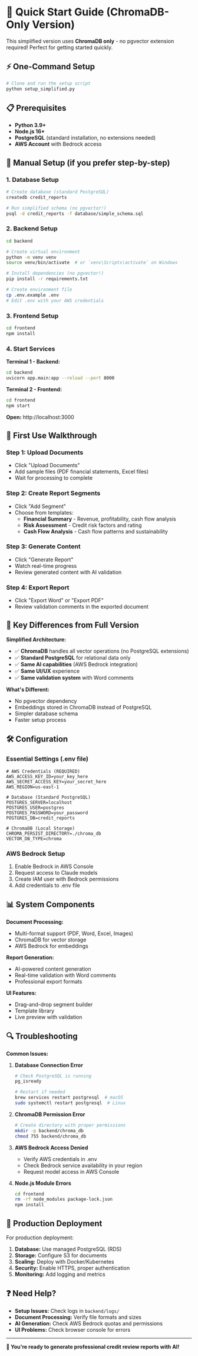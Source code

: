 # 🚀 Quick Start Guide (ChromaDB-Only Version)

This simplified version uses **ChromaDB only** - no pgvector extension required! Perfect for getting started quickly.

## ⚡ One-Command Setup

```bash
# Clone and run the setup script
python setup_simplified.py
```

## 📋 Prerequisites

- **Python 3.9+** 
- **Node.js 16+**
- **PostgreSQL** (standard installation, no extensions needed)
- **AWS Account** with Bedrock access

## 🏃 Manual Setup (if you prefer step-by-step)

### 1. Database Setup
```bash
# Create database (standard PostgreSQL)
createdb credit_reports

# Run simplified schema (no pgvector!)
psql -d credit_reports -f database/simple_schema.sql
```

### 2. Backend Setup
```bash
cd backend

# Create virtual environment
python -m venv venv
source venv/bin/activate  # or `venv\Scripts\activate` on Windows

# Install dependencies (no pgvector!)
pip install -r requirements.txt

# Create environment file
cp .env.example .env
# Edit .env with your AWS credentials
```

### 3. Frontend Setup
```bash
cd frontend
npm install
```

### 4. Start Services

**Terminal 1 - Backend:**
```bash
cd backend
uvicorn app.main:app --reload --port 8000
```

**Terminal 2 - Frontend:**
```bash
cd frontend
npm start
```

**Open:** http://localhost:3000

## 🎯 First Use Walkthrough

### Step 1: Upload Documents
- Click "Upload Documents"  
- Add sample files (PDF financial statements, Excel files)
- Wait for processing to complete

### Step 2: Create Report Segments
- Click "Add Segment"
- Choose from templates:
  - **Financial Summary** - Revenue, profitability, cash flow analysis
  - **Risk Assessment** - Credit risk factors and rating
  - **Cash Flow Analysis** - Cash flow patterns and sustainability

### Step 3: Generate Content
- Click "Generate Report" 
- Watch real-time progress
- Review generated content with AI validation

### Step 4: Export Report
- Click "Export Word" or "Export PDF"
- Review validation comments in the exported document

## 🔧 Key Differences from Full Version

**Simplified Architecture:**
- ✅ **ChromaDB** handles all vector operations (no PostgreSQL extensions)
- ✅ **Standard PostgreSQL** for relational data only
- ✅ **Same AI capabilities** (AWS Bedrock integration)
- ✅ **Same UI/UX** experience
- ✅ **Same validation system** with Word comments

**What's Different:**
- No pgvector dependency
- Embeddings stored in ChromaDB instead of PostgreSQL
- Simpler database schema
- Faster setup process

## 🛠️ Configuration

### Essential Settings (.env file)
```env
# AWS Credentials (REQUIRED)
AWS_ACCESS_KEY_ID=your_key_here
AWS_SECRET_ACCESS_KEY=your_secret_here
AWS_REGION=us-east-1

# Database (Standard PostgreSQL)
POSTGRES_SERVER=localhost
POSTGRES_USER=postgres
POSTGRES_PASSWORD=your_password
POSTGRES_DB=credit_reports

# ChromaDB (Local Storage)
CHROMA_PERSIST_DIRECTORY=./chroma_db
VECTOR_DB_TYPE=chroma
```

### AWS Bedrock Setup
1. Enable Bedrock in AWS Console
2. Request access to Claude models
3. Create IAM user with Bedrock permissions
4. Add credentials to .env file

## 📊 System Components

**Document Processing:**
- Multi-format support (PDF, Word, Excel, Images)
- ChromaDB for vector storage
- AWS Bedrock for embeddings

**Report Generation:**
- AI-powered content generation
- Real-time validation with Word comments
- Professional export formats

**UI Features:**
- Drag-and-drop segment builder
- Template library
- Live preview with validation

## 🔍 Troubleshooting

**Common Issues:**

1. **Database Connection Error**
   ```bash
   # Check PostgreSQL is running
   pg_isready
   
   # Restart if needed
   brew services restart postgresql  # macOS
   sudo systemctl restart postgresql  # Linux
   ```

2. **ChromaDB Permission Error**
   ```bash
   # Create directory with proper permissions
   mkdir -p backend/chroma_db
   chmod 755 backend/chroma_db
   ```

3. **AWS Bedrock Access Denied**
   - Verify AWS credentials in .env
   - Check Bedrock service availability in your region
   - Request model access in AWS Console

4. **Node.js Module Errors**
   ```bash
   cd frontend
   rm -rf node_modules package-lock.json
   npm install
   ```

## 🚀 Production Deployment

For production deployment:

1. **Database:** Use managed PostgreSQL (RDS)
2. **Storage:** Configure S3 for documents
3. **Scaling:** Deploy with Docker/Kubernetes
4. **Security:** Enable HTTPS, proper authentication
5. **Monitoring:** Add logging and metrics

## ❓ Need Help?

- **Setup Issues:** Check logs in `backend/logs/`
- **Document Processing:** Verify file formats and sizes
- **AI Generation:** Check AWS Bedrock quotas and permissions
- **UI Problems:** Check browser console for errors

---

**🎉 You're ready to generate professional credit review reports with AI!**